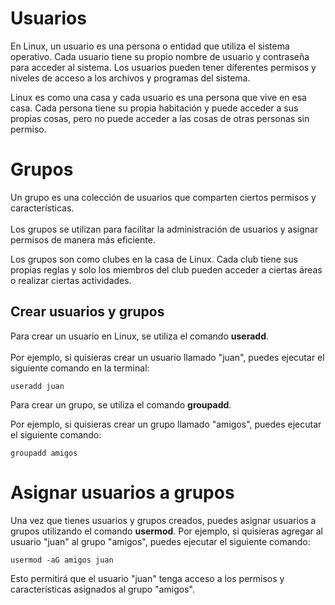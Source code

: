 # Usuarios
En Linux, un usuario es una persona o entidad que utiliza el sistema operativo. Cada usuario tiene su propio nombre de usuario y contraseña para acceder al sistema. Los usuarios pueden tener diferentes permisos y niveles de acceso a los archivos y programas del sistema.

Linux es como una casa y cada usuario es una persona que vive en esa casa. Cada persona tiene su propia habitación y puede acceder a sus propias cosas, pero no puede acceder a las cosas de otras personas sin permiso.

# Grupos
Un grupo es una colección de usuarios que comparten ciertos permisos y características. <br> <br>Los grupos se utilizan para facilitar la administración de usuarios y asignar permisos de manera más eficiente.

Los grupos son como clubes en la casa de Linux. Cada club tiene sus propias reglas y solo los miembros del club pueden acceder a ciertas áreas o realizar ciertas actividades.

## Crear usuarios y grupos
Para crear un usuario en Linux, se utiliza el comando **useradd**.<br><br> Por ejemplo, si quisieras crear un usuario llamado "juan", puedes ejecutar el siguiente comando en la terminal:

`useradd juan`

Para crear un grupo, se utiliza el comando **groupadd**.

Por ejemplo, si quisieras crear un grupo llamado "amigos", puedes ejecutar el siguiente comando:

`groupadd amigos`

# Asignar usuarios a grupos
Una vez que tienes usuarios y grupos creados, puedes asignar usuarios a grupos utilizando el comando **usermod**. Por ejemplo, si quisieras agregar al usuario "juan" al grupo "amigos", puedes ejecutar el siguiente comando:

`usermod -aG amigos juan`

Esto permitirá que el usuario "juan" tenga acceso a los permisos y características asignados al grupo "amigos".